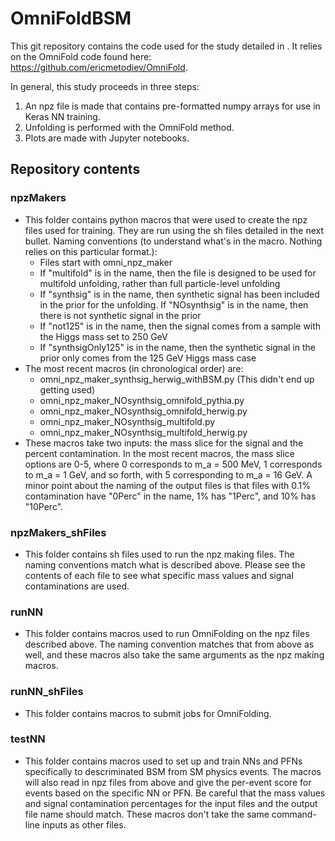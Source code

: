 # OmniFoldBSM

This git repository contains the code used for the study detailed in <insert arxiv link when available>.  It relies on the OmniFold code found here: https://github.com/ericmetodiev/OmniFold.

<Talk about the Zenodo files>

In general, this study proceeds in three steps:
1. An npz file is made that contains pre-formatted numpy arrays for use in Keras NN training.
2. Unfolding is performed with the OmniFold method.
3. Plots are made with Jupyter notebooks.

## Repository contents

### npzMakers
* This folder contains python macros that were used to create the npz files used for training.  They are run using the sh files detailed in the next bullet.  Naming conventions (to understand what's in the macro.  Nothing relies on this particular format.):
  * Files start with omni_npz_maker
  * If "multifold" is in the name, then the file is designed to be used for multifold unfolding, rather than full particle-level unfolding
  * If "synthsig" is in the name, then synthetic signal has been included in the prior for the unfolding.  If "NOsynthsig" is in the name, then there is not synthetic signal in the prior
  * If "not125" is in the name, then the signal comes from a sample with the Higgs mass set to 250 GeV
  * If "synthsigOnly125" is in the name, then the synthetic signal in the prior only comes from the 125 GeV Higgs mass case
* The most recent macros (in chronological order) are:
  * omni_npz_maker_synthsig_herwig_withBSM.py (This didn't end up getting used)
  * omni_npz_maker_NOsynthsig_omnifold_pythia.py
  * omni_npz_maker_NOsynthsig_omnifold_herwig.py
  * omni_npz_maker_NOsynthsig_multifold.py
  * omni_npz_maker_NOsynthsig_multifold_herwig.py
* These macros take two inputs: the mass slice for the signal and the percent contamination.  In the most recent macros, the mass slice options are 0-5, where 0 corresponds to m_a = 500 MeV, 1 corresponds to m_a = 1 GeV, and so forth, with 5 corresponding to m_a = 16 GeV.  A minor point about the naming of the output files is that files with 0.1% contamination have "0Perc" in the name, 1% has "1Perc", and 10% has "10Perc".

### npzMakers_shFiles
* This folder contains sh files used to run the npz making files.  The naming conventions match what is described above.  Please see the contents of each file to see what specific mass values and signal contaminations are used.

### runNN
* This folder contains macros used to run OmniFolding on the npz files described above.  The naming convention matches that from above as well, and these macros also take the same arguments as the npz making macros.

### runNN_shFiles
* This folder contains macros to submit jobs for OmniFolding.

### testNN
* This folder contains macros used to set up and train NNs and PFNs specifically to descriminated BSM from SM physics events.  The macros will also read in npz files from above and give the per-event score for events based on the specific NN or PFN.  Be careful that the mass values and signal contamination percentages for the input files and the output file name should match.  These macros don't take the same command-line inputs as other files.